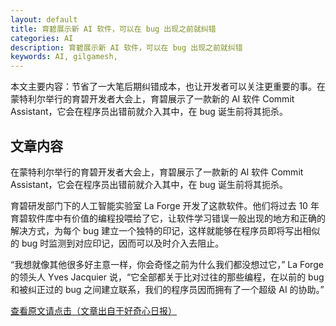 ```yaml
---
layout: default
title: 育碧展示新 AI 软件，可以在 bug 出现之前就纠错
categories: AI
description: 育碧展示新 AI 软件，可以在 bug 出现之前就纠错
keywords: AI, gilgamesh, 
---
```


本文主要内容：节省了一大笔后期纠错成本，也让开发者可以关注更重要的事。在蒙特利尔举行的育碧开发者大会上，育碧展示了一款新的 AI 软件 Commit Assistant，它会在程序员出错前就介入其中，在 bug 诞生前将其扼杀。

<!-- more -->




## 文章内容

在蒙特利尔举行的育碧开发者大会上，育碧展示了一款新的 AI 软件 Commit Assistant，它会在程序员出错前就介入其中，在 bug 诞生前将其扼杀。

育碧研发部门下的人工智能实验室 La Forge 开发了这款软件。他们将过去 10 年育碧软件库中有价值的编程投喂给了它，让软件学习错误一般出现的地方和正确的解决方式，为每个 bug 建立一个独特的印记，这样就能够在程序员即将写出相似的 bug 时监测到对应印记，因而可以及时介入去阻止。

“我想就像其他很多好主意一样，你会奇怪之前为什么我们都没想过它，” La Forge 的领头人 Yves Jacquier 说，“它全部都关于比对过往的那些编程，在以前的 bug 和被纠正过的 bug 之间建立联系，我们的程序员因而拥有了一个超级 AI 的协助。”

[查看原文请点击（文章出自于好奇心日报）](https://mp.weixin.qq.com/s/CRFp6M9mjiKpmUzxwbhcXQ)



